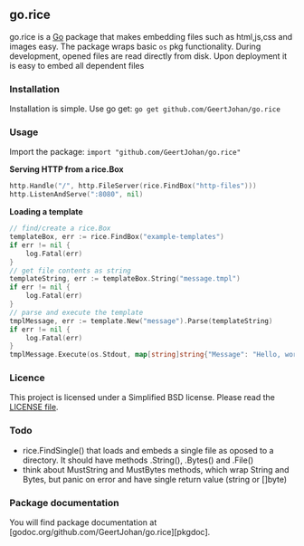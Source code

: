 ## go.rice

go.rice is a [Go](http://golang.org) package that makes embedding files such as html,js,css and images easy.
The package wraps basic `os` pkg functionality. During development, opened files are read directly from disk.
Upon deployment it is easy to embed all dependent files

### Installation

Installation is simple. Use go get:
`go get github.com/GeertJohan/go.rice`

### Usage

Import the package: `import "github.com/GeertJohan/go.rice"`

**Serving HTTP from a rice.Box**
```go
http.Handle("/", http.FileServer(rice.FindBox("http-files")))
http.ListenAndServe(":8080", nil)
```

**Loading a template**
```go
// find/create a rice.Box
templateBox, err := rice.FindBox("example-templates")
if err != nil {
	log.Fatal(err)
}
// get file contents as string
templateString, err := templateBox.String("message.tmpl")
if err != nil {
	log.Fatal(err)
}
// parse and execute the template
tmplMessage, err := template.New("message").Parse(templateString)
if err != nil {
	log.Fatal(err)
}
tmplMessage.Execute(os.Stdout, map[string]string{"Message": "Hello, world!"})

```

### Licence

This project is licensed under a Simplified BSD license. Please read the [LICENSE file][license].


### Todo
 - rice.FindSingle() that loads and embeds a single file as oposed to a directory. It should have methods .String(), .Bytes() and .File()
 - think about MustString and MustBytes methods, which wrap String and Bytes, but panic on error and have single return value (string or []byte)

### Package documentation

You will find package documentation at [godoc.org/github.com/GeertJohan/go.rice][pkgdoc].


 [license]: https://github.com/GeertJohan/go.rice/blob/master/LICENSE
 [godoc]: http://godoc.org/github.com/GeertJohan/go.rice